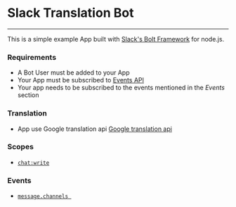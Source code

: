 # Slack Translation Bot

---

This is a simple example App built with [Slack's Bolt Framework](https://slack.dev/bolt/tutorial/getting-started) for node.js.

### Requirements

* A Bot User must be added to your App
* Your App must be subscribed to [Events API](https://api.slack.com/events-api)
* Your app needs to be subscribed to the events mentioned in the *Events* section

### Translation

* App use Google translation api [Google translation api ](https://www.npmjs.com/package/translation-google)

### Scopes

* [`chat:write`](https://api.slack.com/scopes/chat:write)

### Events

* [`message.channels `](https://api.slack.com/events/message.channels)

